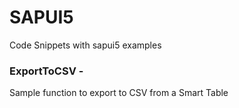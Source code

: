 # SAPUI5
Code Snippets with sapui5 examples

### ExportToCSV -
Sample function to export to CSV from a Smart Table
